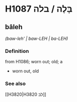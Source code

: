 # H1087 בָּלֶה / בלה

## bâleh

_(baw-leh' | baw-LEH | ba-LEH)_

### Definition

from H1086; worn out; old; a

- worn out, old

### See also

[[H3820|H3820 לב]]
